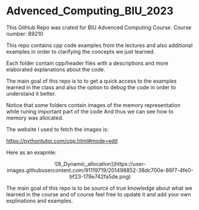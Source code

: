 # Advenced_Computing_BIU_2023

This GitHub Repo was crated for BIU Advenced Computing Course. 
Course number: 89210

This repo contains cpp code examples from the lectures and also additional examples in order to clarifying the concepts we just learned.

Each folder contain cpp/header files with a descriptions and more elaborated explanations about the code.

The main goal of this repo is to to get a quick access to the examples learned in the class and also the option to debug the code in order to understand it better.

Notice that some folders contain images of the memory representation while runing important part of the code And thus we can see how to memory was allocated.

The website I used to fetch the images is:

https://pythontutor.com/cpp.html#mode=edit

Here as an exapmle:
<p align="center">
![8_Dynamic_allocation](https://user-images.githubusercontent.com/91119719/201498852-38dc700e-86f7-4fe0-bf23-178e742fa5de.png)
</p>

The main goal of this repo is to be source of true knowledge about what we learned in the course and of course feel free to update it and add your own explinations and examples.

